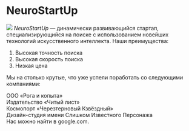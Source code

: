 # NeuroStartUp
![](https://netology-code.github.io/git-homeworks/introduction/assets/logo.png)
*NeuroStartUp* — динамически развивающийся стартап, специализирующийся на поиске с использованием новейших технологий искусственного интеллекта.
Наши преимущества:
1. Высокая точность поиска
2. Высокая скорость поиска
3. Низкая цена

Мы на столько крутые, что уже успели поработать со следующими компаниями:

ООО «Рога и копыта»  
Издательство «Читый лист»  
Космопорт «Черезтерновый Кзвёздный»  
Дизайн-студия имени Слишком Известного Персонажа  
Нас можно найти в google.com.